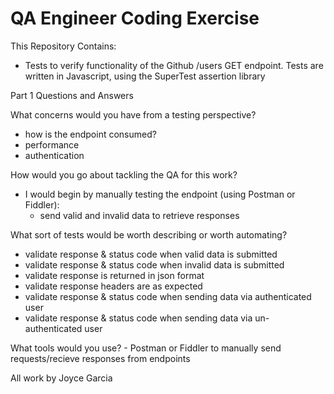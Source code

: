 # QA Engineer Coding Exercise

This Repository Contains:
- Tests to verify functionality of the Github /users GET endpoint. Tests are written
  in Javascript, using the SuperTest assertion library

Part 1 Questions and Answers

  What concerns would you have from a testing perspective?
   - how is the endpoint consumed?
   - performance
   - authentication

  How would you go about tackling the QA for this work?
   - I would begin by manually testing the endpoint (using Postman or Fiddler):
     - send valid and invalid data to retrieve responses

  What sort of tests would be worth describing or worth automating?
   - validate response & status code when valid data is submitted
   - validate response & status code when invalid data is submitted
   - validate response is returned in json format
   - validate response headers are as expected
   - validate response & status code when sending data via authenticated user
   - validate response & status code when sending data via un-authenticated user

  What tools would you use?
     - Postman or Fiddler to manually send requests/recieve responses from endpoints













All work by Joyce Garcia
